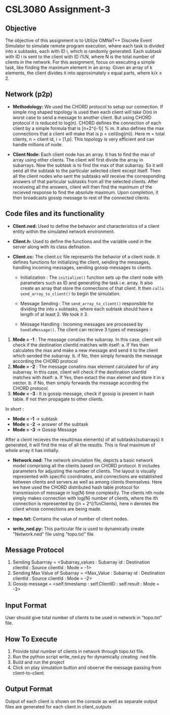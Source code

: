 # CSL3080 Assignment-3

## Objective
The objective of this assignment is to Utilize OMNeT++ Discrete Event Simulator to simulate remote program execution, where each task is divided into x subtasks, each with ID i, which is randomly generated. Each subtask with ID i is sent to the client with ID i%N, where N is the total number of clients in the network. For this assignment, focus on executing a simple task, like finding the maximum element in an array. Given an array of k elements, the client divides it into approximately x equal parts, where k/x ≥ 2.

## Network (p2p)
- **Methodology:** We used the CHORD protocol to setup our connection. If simple ring shaped topology is used then each client will take O(n) in worst case to send a message to another client. But using CHORD protocol it is reduced to log(n). CHORD defines the connection of each client by a simple formula that is [n+2^(i-1)] % m. It also defines the max connections that a client will make that is p = ceil(log(m)). Here m = total clients, n = client id, i = [1,p]. This topology is very efficient and can handle millions of node.

- **Client Node:** Each client node has an array. It has to find the max of array using other clients. The client will first divide the array in subarrays. Now the subtask is to find the max of that subarray. So it will send all the subtask to the particular selected client except itself. Then all the client nodes who sent the subtasks will receive the corresponding answers of that particular subtasks from all the selected clients. After receiveing all the answers, client will then find the maximum of the recieved response to find the absolute maximum. Upon completion, it then broadcasts gossip message to rest of the connected clients.

## Code files and its functionality

- **Client.ned:** Used to define the behavior and characteristics of a client entity within the simulated network environment.

- **Client.h:** Used to define the functions and the variable used in the server along with its class defination.

- **Client.cc:** The client.cc file represents the behavior of a client node. It defines functions for initializing the client, sending the messages, handling incoming messages, sending gossip messages to clients.

  - Initialization :
The `initialize()` function sets up the client node with parameters such as ID and generating the task i.e. array. It also create an array that store the connections of that client. It then `calls send_array_to_client()` to begin the simulation.

  - Message Sending : The `send_array_to_client()` responsible for dividing the into `x` subtasks, where each subtask should have a length of at least 2. We took it 3.

  - Message Handling :
Incoming messages are processed by `handleMessage()`. The client can recieve 3 types of messages : 
1. **Mode = -1** :  The message conatins the subarray. In this case, client will check if the destination clientId matches with itself: a. If Yes then calculates the max and make a new message and send it to the client which sended the subarray. b. if No, then simply forwards the message according the CHORD protocol
2. **Mode = -2** :  The message conatins max element calculated for of any subarray. In this case, client will check if the destination clientId matches with itself: a. If Yes, then extact the max elemet and store it in a vector. b. if No, then simply forwards the message according the CHORD protocol.
3. **Mode = -3** :  It is gossip message, check if gossip is present in hash table. If not then propagate to other clients.

In short : 
  - **Mode = -1** -> subtask
  - **Mode = -2** -> answer of the subtask
  - **Mode = -3** -> Gossip Message

After a cleint recieves the result(max elements) of all subtasks(subarrays) it generated, it will find the max of all the results. This is final maximum of whole array it has initially.
 
- **Network.ned:** The network simulation file, depicts a basic network model comprising all the clients based on CHORD protocol. It includes parameters for adjusting the number of clients. The layout is visually represented with specific coordinates, and connections are established between clients and servers as well as among clients themselves. Here we have used the CHORD distributed hash table protocol for transmission of message in log(N) time complexity. The clients nth node simply makes connection with log(N) number of clients, where the ith connection is represented by ((n + 2^i)%nClients), here n denotes the client whose connections are being made.

- **topo.txt:** Contains the value of number of client nodes.

- **write_ned.py:** This particular file is used to dynamically create "Network.ned" file using "topo.txt" file. 

## Message Protocol 
1. Sending Subarrray = <Subarray_values : Subarray id : Destination clientId : Source clientId : Mode = -1>
1. Sending Max Value of Subarray = <Max_Value : Subarray id : Destination clientId : Source clientId : Mode = -2>
1. Gossip message = <self.timestamp : self.ClientID : self.result : Mode = -3>

## Input Format
User should give total number of clients to be used in network in "topo.txt" file.

## How To Execute
1. Provide total number of clients in network through topo.txt file.
1. Run the python script write_ned.py for dynamically creating .ned file 
2. Build and run the project 
3. Click on play simulation button and observe the message passing from client-to-client.

## Output Format
Output of each client is shown on the console as well as separate output files are generated for each client in client_outputs